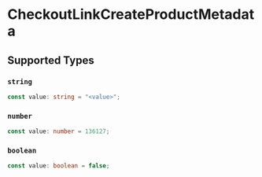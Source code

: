 # CheckoutLinkCreateProductMetadata


## Supported Types

### `string`

```typescript
const value: string = "<value>";
```

### `number`

```typescript
const value: number = 136127;
```

### `boolean`

```typescript
const value: boolean = false;
```

